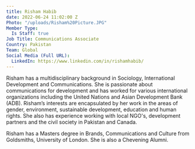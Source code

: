 ```yaml
---
title: Risham Habib
date: 2022-06-24 11:02:00 Z
Photo: "/uploads/Risham%20Picture.JPG"
Member Type:
  Is Staff: true
Job Title: Communications Associate
Country: Pakistan
Team: Global
Social Media (Full URL):
  LinkedIn: https://www.linkedin.com/in/rishamhabib/
---
```


Risham has a multidisciplinary background in Sociology, International Development and Communications. She is passionate about communications for development and has worked for various international organizations including the United Nations and Asian Development Bank (ADB). Risham’s interests are encapsulated by her work in the areas of gender, environment, sustainable development, education and human rights. She also has experience working with local NGO's, development partners and the civil society in Pakistan and Canada.

Risham has a Masters degree in Brands, Communications and Culture from Goldsmiths, University of London. She is also a Chevening Alumni.
